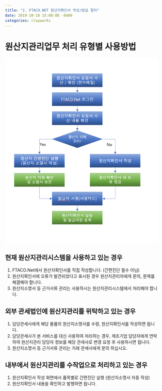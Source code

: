 ```yaml
---
title: "2. FTACO.NET 원산지확인서 작성/발급 절차"
date: 2019-10-18 15:00:00 -0400
categories: clayworks
---
```



# 원산지관리업무 처리 유형별 사용방법

![작성발급절차](ftaconet02.png)


## 현재 원산지관리시스템을 사용하고 있는 경우 
1. FTACO.Net에서 원산지확인서를 직접 작성합니다. (간편진단 필수 아님)
2. 원산지확인서에 오류가 발견되었다고 표시된 경우 원산지관리자에게 문의, 문제를 해결해야 합니다. 
3. 원산지소명서 등 근거서류 관리는 사용하시는 원산지관리시스템에서 처리해야 합니다.

## 외부 관세법인에 원산지관리를 위탁하고 있는 경우
1. 담당관세사에게 해당 물품의 원산지소명서를 수령, 원산지확인서를 작성하면 됩니다.
2. 담당관세사가 본 서비스를 대신 사용하여 처리하는 경우, 제조기업 담당자에게 연락하여 원산지관리 담당자 정보를 해당 관세사로 변경 요청 후 사용하시면 됩니다.
3. 원산지소명서 등 근거서류 관리는 거래 관세사에게 문의 하십시오.

## 내부에서 원산지관리를 수작업으로 처리하고 있는 경우
1. 원산지확인서 작성 화면에서 품목별로 간편진단 실행 (원산지소명서 자동 작성)
2. 원산지확인서 내용을 확인하고 발행하면 됩니다. 


